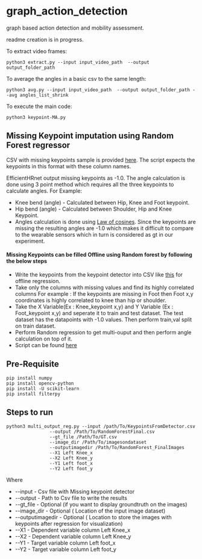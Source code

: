 # graph_action_detection
graph based action detection and mobility assessment.

readme creation is in progress.

To extract video frames:
```
python3 extract.py --input input_video_path  --output output_folder_path
```
To average the angles in a basic csv to the same length:
```
python3 avg.py --input input_video_path  --output output_folder_path --avg angles_list_shrink
```

To execute the main code:
```
python3 keypoint-MA.py
```

## Missing Keypoint imputation using Random Forest regressor

CSV with missing keypoints sample is provided [here](https://github.com/TeCSAR-UNCC/graph_action_detection/blob/main/KeypointsFromRevamp.csv). 
The script expects the keypoints in this format with these column names.

EfficientHRnet output missing keypoints as -1.0. The angle calculation is done using 3 point method which requires all the three keypoints to calculate angles. For Example:
* Knee bend (angle) - Calculated between Hip, Knee and Foot keypoint. 
* Hip bend (angle) - Calculated between Shoulder, Hip and Knee Keypoint.
* Angles calculation is done using [Law of cosines](https://stackoverflow.com/questions/1211212/how-to-calculate-an-angle-from-three-points).
Since the keypoints are missing the resulting angles are -1.0 which makes it difficult to compare to the wearable sensors which in turn is considered as gt in our experiment.

#### Missing Keypoints can be filled Offline using Random forest by following the below steps
  * Write the keypoints from the keypoint detector into CSV like [this](https://github.com/TeCSAR-UNCC/graph_action_detection/blob/main/KeypointsFromRevamp.csv) for offline regression.
  * Take only the columns with missing values and find its highly correlated columns For example : If the keypoints are missing in Foot then Foot x,y coordinates is highly correlated to knee than hip or shoulder.
  * Take the X Variable(Ex : Knee_keypoint x,y) and Y Variable (Ex : Foot_keypoint x,y) and seperate it to train and test dataset. The test dataset has the datapoints with -1.0 values. Then perform train,val split on train dataset.
  * Perform Random regression to get multi-ouput and then perform angle calculation on top of it.
  * Script can be found [here](https://github.com/malarsaravanan1991/Missing-Keypoint-imputation-withRandom-forest-regression/blob/main/MultiOuput_RandForestReg.py)

## Pre-Requisite
```
pip install numpy
pip install opencv-python
pip install -U scikit-learn
pip install filterpy
```

## Steps to run
```
python3 multi_output_reg.py --input /path/To/KeypointsFromDetector.csv
                --output /Path/To/RandomForestFinal.csv                
                --gt_file /Path/To/GT.csv
                --image_dir /Path/To/imagesondataset
                --outputimagedir /Path/To/RandomForest_FinalImages
                --X1 Left Knee_x
                --X2 Left Knee_y
                --Y1 Left foot_x
                --Y2 Left foot_y
 ```
 Where 
 * --input - Csv file with Missing keypoint detector
 * --output - Path to Csv file to write the results
 * --gt_file - Optional (if you want to display groundtruth on the images)
 * --image_dir - Optional ( Location of the input image dataset)
 * --outputimagedir - Optional ( Location to store the images with keypoints after regression for visualization)
 * --X1 - Dependent variable column Left Knee_x
 * --X2 - Dependent variable column Left Knee_y
 * --Y1 - Target variable column Left foot_x
 * --Y2 - Target variable column Left foot_y
 

  
